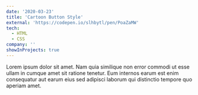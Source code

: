 ```yaml
---
date: '2020-03-23'
title: 'Cartoon Button Style'
external: 'https://codepen.io/slhbytl/pen/PoaZaMW'
tech:
  - HTML
  - CSS
company: ''
showInProjects: true
---
```


Lorem ipsum dolor sit amet. Nam quia similique non error commodi ut esse ullam in cumque amet sit ratione tenetur. Eum internos earum est enim consequatur aut earum eius sed adipisci laborum qui distinctio tempore quo aperiam amet.
